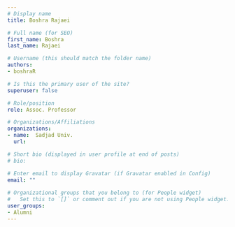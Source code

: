 ```yaml
---
# Display name
title: Boshra Rajaei

# Full name (for SEO)
first_name: Boshra
last_name: Rajaei

# Username (this should match the folder name)
authors:
- boshraR

# Is this the primary user of the site?
superuser: false

# Role/position
role: Assoc. Professor

# Organizations/Affiliations
organizations:
- name:  Sadjad Univ.
  url: 

# Short bio (displayed in user profile at end of posts)
# bio: 

# Enter email to display Gravatar (if Gravatar enabled in Config)
email: ""
  
# Organizational groups that you belong to (for People widget)
#   Set this to `[]` or comment out if you are not using People widget.  
user_groups: 
- Alumni
---
```


